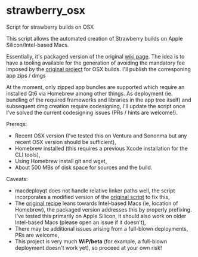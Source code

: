 # strawberry_osx
Script for strawberry builds on OSX

This script allows the automated creation of Strawberry builds on Apple Silicon/Intel-based Macs.

Essentially, it's packaged version of the original [wiki page](https://wiki.strawberrymusicplayer.org/wiki/Compile_macOS_using_homebrew). 
The idea is to have a tooling available for the generation of avoiding the mandatory fee imposed by the [original project](https://www.strawberrymusicplayer.org/#download) 
for OSX builds. I'll publish the corresponing app zips / dmgs 

At the moment, only zipped app bundles are supported which require an installed Qt6 via Homebrew among other things. As deployment (ie. bundling of the required frameworks
and libraries in the app tree itself) and subsequent dmg creation require codesigning, I'll update the script once I've solved the current codesigning issues (PRs / hints are
welcome!). 

Prereqs:
- Recent OSX version (I've tested this on Ventura and Sononma but any recent OSX version should be sufficient),
- Homebrew installed (this requires a previous Xcode installation for the CLI tools),
- Using Homebrew install git and wget,
- About 500 MBs of disk space for sources and the build.
  
Caveats:
- macdeployqt does not handle relative linker paths well, the script incorporates a modified version of the [original script](https://wiki.strawberrymusicplayer.org/wiki/Compile_macOS_using_homebrew) to fix this,
- The [original recipe](https://wiki.strawberrymusicplayer.org/wiki/Compile_macOS_using_homebrew) leans towards Intel-based Macs (ie, location of Homebrew), the packaged version addresses this by properly prefixing. I've tested this primarily on Apple Silicon, it should also work on older Intel-based Macs (please open an issue if it doesn't),
- There may be additional issues arising from a full-blown deployments, PRs are welcome,
- This project is very much __WiP/beta__ (for example, a full-blown deployment doesn't work yet), so proceed at your own risk!

